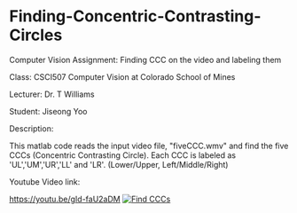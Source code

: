 # Finding-Concentric-Contrasting-Circles
Computer Vision Assignment: Finding CCC on the video and labeling them

Class: CSCI507 Computer Vision at Colorado School of Mines

Lecturer: Dr. T Williams

Student: Jiseong Yoo



Description:

 This matlab code reads the input video file, "fiveCCC.wmv" and find the five CCCs (Concentric Contrasting Circle).
 Each CCC is labeled as 'UL','UM','UR','LL' and 'LR'. (Lower/Upper, Left/Middle/Right)
 
 Youtube Video link:
 
 https://youtu.be/gId-faU2aDM
[![Find CCCs](https://img.youtube.com/vi/T-D1KVIuvjA/0.jpg)](https://youtu.be/gId-faU2aDM)
